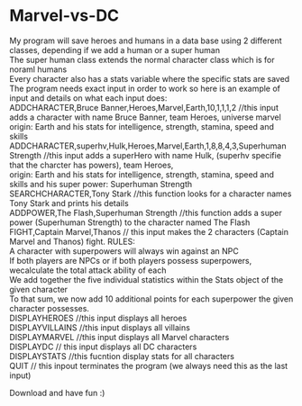 # Marvel-vs-DC
My program will save heroes and humans in a data base using 2 different classes, depending if we add a human or a super human   
The super human class extends the normal character class which is for noraml humans  
Every character also has a stats variable where the specific stats are saved   
The program needs exact input in order to work so here is an example of input and details on what each input does:   
ADDCHARACTER,Bruce Banner,Heroes,Marvel,Earth,10,1,1,1,2 //this input adds a character with name Bruce Banner, team Heroes, universe marvel   
                                origin: Earth and his stats for intelligence, strength, stamina, speed and skills     
ADDCHARACTER,superhv,Hulk,Heroes,Marvel,Earth,1,8,8,4,3,Superhuman Strength //this input adds a superHero with name Hulk, (superhv specifie that the charcter has powers), team Heroes,       
                                origin: Earth and his stats for intelligence, strength, stamina, speed and skills and his super power: Superhuman Strength    
SEARCHCHARACTER,Tony Stark //this function looks for a character names Tony Stark and prints his details   
ADDPOWER,The Flash,Superhuman Strength  //this function adds a super power (Superhuman Strength) to the character named The Flash   
FIGHT,Captain Marvel,Thanos  // this input makes the 2 characters (Captain Marvel and Thanos) fight. RULES:   
                                                          A character with superpowers will always win against an NPC    
                                                          If both players are NPCs or if both players possess superpowers, wecalculate the total attack ability of each   
                                                          We add together the five individual statistics within the Stats object of the given character   
                                                          To that sum, we now add 10 additional points for each superpower the  given character possesses.   
 DISPLAYHEROES //this input displays all heroes    
 DISPLAYVILLAINS //this input displays all villains   
 DISPLAYMARVEL //this input displays all Marvel characters    
 DISPLAYDC // this input displays all DC characters  
 DISPLAYSTATS //this fucntion display stats for all characters   
 QUIT // this inpout terminates the program (we always need this as the last input)

 Download and have fun :) 





